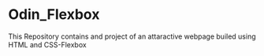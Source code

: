 # Odin_Flexbox
This Repository contains and project of an attaractive webpage builed using HTML and CSS-Flexbox

